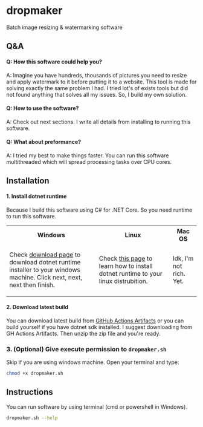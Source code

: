 # dropmaker
Batch image resizing &amp; watermarking software

## Q&amp;A

#### Q: How this software could help you?

A: Imagine you have hundreds, thousands of pictures you need to resize and apply watermark to it before putting it to a website. This tool is made for solving exactly the same problem I had. I tried lot's of exists tools but did not found anything that solves all my issues. So, I build my own solution.

#### Q: How to use the software?

A: Check out next sections. I write all details from installing to running this software.

#### Q: What about preformance?

A: I tried my best to make things faster. You can run this software multithreaded which will spread processing tasks over CPU cores.

## Installation

#### 1. Install dotnet runtime

Because I build this software using C# for .NET Core. So you need runtime to run this software.

<table>
<tr>
  <th>Windows</th>
  <th>Linux</th>
  <th>Mac OS</th>
</tr>
<tr>
  <td>
    
Check [download page](https://dotnet.microsoft.com/download/dotnet-core/current/runtime) to download dotnet runtime installer to your windows machine. Click next, next, next then finish.

  </td>
  <td>
  
Check [this page](https://docs.microsoft.com/en-us/dotnet/core/install/linux) to learn how to install dotnet runtime to your linux distrubition.

  </td>
  <td>
Idk, I'm not rich. Yet.
  </td>
</th>
</table>

#### 2. Download latest build

You can download latest build from [GitHub Actions Artifacts](https://github.com/TheMisir/dropmaker/actions) or you can build yourself if you have dotnet sdk installed. I suggest downloading from GH Actions Artifacts. Then unzip the zip file and you're ready.

### 3. (Optional) Give execute permission to `dropmaker.sh`

Skip if you are using windows machine. Open your terminal and type:

```bash
chmod +x dropmaker.sh
```

## Instructions

You can run software by using terminal (cmd or powershell in Windows).

```sh
dropmaker.sh --help
```

